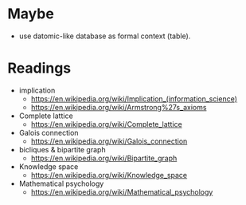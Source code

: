 # Maybe

- use datomic-like database as formal context (table).

# Readings

- implication
  - <https://en.wikipedia.org/wiki/Implication_(information_science)>
  - <https://en.wikipedia.org/wiki/Armstrong%27s_axioms>
- Complete lattice
  - <https://en.wikipedia.org/wiki/Complete_lattice>
- Galois connection
  - <https://en.wikipedia.org/wiki/Galois_connection>
- bicliques & bipartite graph
  - <https://en.wikipedia.org/wiki/Bipartite_graph>
- Knowledge space
  - <https://en.wikipedia.org/wiki/Knowledge_space>
- Mathematical psychology
  - <https://en.wikipedia.org/wiki/Mathematical_psychology>
